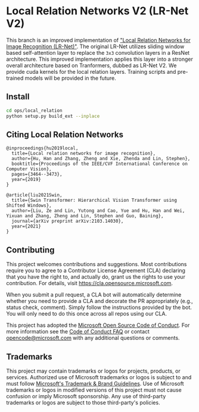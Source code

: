 # Local Relation Networks V2 (LR-Net V2)

This branch is an improved implementation of ["Local Relation Networks for Image Recognition (LR-Net)"](https://arxiv.org/pdf/1904.11491.pdf). The original LR-Net utilizes sliding window based self-attention layer to replace the `3x3` convolution layers in a ResNet architecture. This improved implementation applies this layer into a stronger overall architecture based on Tranformers, dubbed as LR-Net V2. We provide cuda kernels for the local relation layers. Training scripts and pre-trained models will be provided in the future.

## Install 
```bash
cd ops/local_relation
python setup.py build_ext --inplace
```

## Citing Local Relation Networks

```
@inproceedings{hu2019local,
  title={Local relation networks for image recognition},
  author={Hu, Han and Zhang, Zheng and Xie, Zhenda and Lin, Stephen},
  booktitle={Proceedings of the IEEE/CVF International Conference on Computer Vision},
  pages={3464--3473},
  year={2019}
}
```
```
@article{liu2021Swin,
  title={Swin Transformer: Hierarchical Vision Transformer using Shifted Windows},
  author={Liu, Ze and Lin, Yutong and Cao, Yue and Hu, Han and Wei, Yixuan and Zhang, Zheng and Lin, Stephen and Guo, Baining},
  journal={arXiv preprint arXiv:2103.14030},
  year={2021}
}
```

## Contributing

This project welcomes contributions and suggestions.  Most contributions require you to agree to a
Contributor License Agreement (CLA) declaring that you have the right to, and actually do, grant us
the rights to use your contribution. For details, visit https://cla.opensource.microsoft.com.

When you submit a pull request, a CLA bot will automatically determine whether you need to provide
a CLA and decorate the PR appropriately (e.g., status check, comment). Simply follow the instructions
provided by the bot. You will only need to do this once across all repos using our CLA.

This project has adopted the [Microsoft Open Source Code of Conduct](https://opensource.microsoft.com/codeofconduct/).
For more information see the [Code of Conduct FAQ](https://opensource.microsoft.com/codeofconduct/faq/) or
contact [opencode@microsoft.com](mailto:opencode@microsoft.com) with any additional questions or comments.

## Trademarks

This project may contain trademarks or logos for projects, products, or services. Authorized use of Microsoft 
trademarks or logos is subject to and must follow 
[Microsoft's Trademark & Brand Guidelines](https://www.microsoft.com/en-us/legal/intellectualproperty/trademarks/usage/general).
Use of Microsoft trademarks or logos in modified versions of this project must not cause confusion or imply Microsoft sponsorship.
Any use of third-party trademarks or logos are subject to those third-party's policies.
